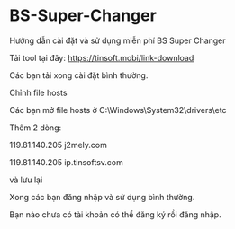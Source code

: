 # BS-Super-Changer
Hướng dẫn cài đặt và sử dụng miễn phí BS Super Changer

Tải tool tại đây: https://tinsoft.mobi/link-download

Các bạn tải xong cài đặt bình thường.

Chỉnh file hosts

Các bạn mở file hosts ở C:\Windows\System32\drivers\etc

Thêm 2 dòng:

119.81.140.205 j2mely.com

119.81.140.205 ip.tinsoftsv.com

và lưu lại

Xong các bạn đăng nhập và sử dụng bình thường.

Bạn nào chưa có tài khoản có thể đăng ký rồi đăng nhập.
